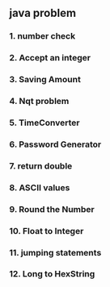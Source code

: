 ## java problem

 ### 1. number check
 ### 2.  Accept an integer
 ### 3.  Saving Amount 
### 4.  Nqt problem 
### 5.  TimeConverter
### 6.  Password Generator
### 7.  return double 
### 8.  ASCII values 
### 9.  Round the Number 
### 10. Float to Integer 
### 11. jumping statements
### 12. Long to HexString
